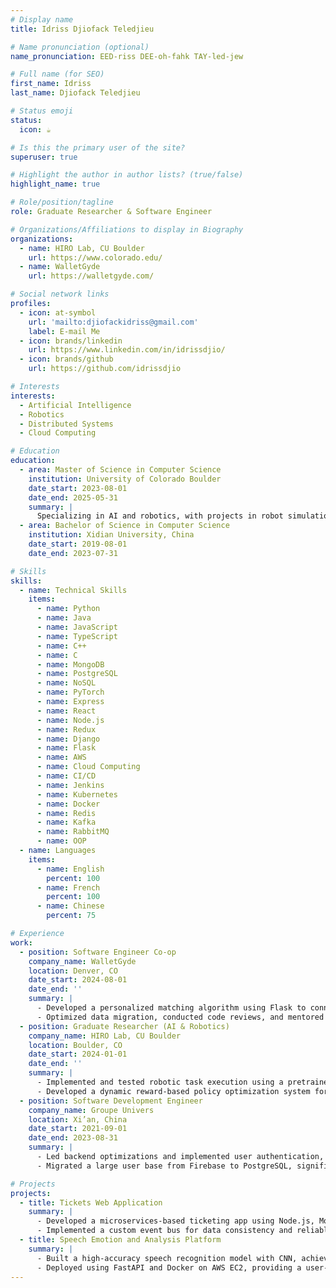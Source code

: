 ```yaml
---
# Display name
title: Idriss Djiofack Teledjieu

# Name pronunciation (optional)
name_pronunciation: EED-riss DEE-oh-fahk TAY-led-jew

# Full name (for SEO)
first_name: Idriss
last_name: Djiofack Teledjieu

# Status emoji
status:
  icon: ☕️

# Is this the primary user of the site?
superuser: true

# Highlight the author in author lists? (true/false)
highlight_name: true

# Role/position/tagline
role: Graduate Researcher & Software Engineer

# Organizations/Affiliations to display in Biography
organizations:
  - name: HIRO Lab, CU Boulder
    url: https://www.colorado.edu/
  - name: WalletGyde
    url: https://walletgyde.com/

# Social network links
profiles:
  - icon: at-symbol
    url: 'mailto:djiofackidriss@gmail.com'
    label: E-mail Me
  - icon: brands/linkedin
    url: https://www.linkedin.com/in/idrissdjio/
  - icon: brands/github
    url: https://github.com/idrissdjio

# Interests
interests:
  - Artificial Intelligence
  - Robotics
  - Distributed Systems
  - Cloud Computing

# Education
education:
  - area: Master of Science in Computer Science
    institution: University of Colorado Boulder
    date_start: 2023-08-01
    date_end: 2025-05-31
    summary: |
      Specializing in AI and robotics, with projects in robot simulation and reward-based policy optimization.
  - area: Bachelor of Science in Computer Science
    institution: Xidian University, China
    date_start: 2019-08-01
    date_end: 2023-07-31

# Skills
skills:
  - name: Technical Skills
    items:
      - name: Python
      - name: Java
      - name: JavaScript
      - name: TypeScript
      - name: C++
      - name: C
      - name: MongoDB
      - name: PostgreSQL
      - name: NoSQL
      - name: PyTorch
      - name: Express
      - name: React
      - name: Node.js
      - name: Redux
      - name: Django
      - name: Flask
      - name: AWS
      - name: Cloud Computing
      - name: CI/CD
      - name: Jenkins
      - name: Kubernetes
      - name: Docker
      - name: Redis
      - name: Kafka
      - name: RabbitMQ
      - name: OOP
  - name: Languages
    items:
      - name: English
        percent: 100
      - name: French
        percent: 100
      - name: Chinese
        percent: 75

# Experience
work:
  - position: Software Engineer Co-op
    company_name: WalletGyde
    location: Denver, CO
    date_start: 2024-08-01
    date_end: ''
    summary: |
      - Developed a personalized matching algorithm using Flask to connect users with financial coaches, improving match accuracy.
      - Optimized data migration, conducted code reviews, and mentored team members on best practices.
  - position: Graduate Researcher (AI & Robotics)
    company_name: HIRO Lab, CU Boulder
    location: Boulder, CO
    date_start: 2024-01-01
    date_end: ''
    summary: |
      - Implemented and tested robotic task execution using a pretrained Octo model in a simulation environment.
      - Developed a dynamic reward-based policy optimization system for robot trajectories, enhancing task adaptability.
  - position: Software Development Engineer
    company_name: Groupe Univers
    location: Xi’an, China
    date_start: 2021-09-01
    date_end: 2023-08-31
    summary: |
      - Led backend optimizations and implemented user authentication, ensuring 99.9% uptime.
      - Migrated a large user base from Firebase to PostgreSQL, significantly improving backend performance.

# Projects
projects:
  - title: Tickets Web Application
    summary: |
      - Developed a microservices-based ticketing app using Node.js, MongoDB, and Kubernetes, achieving high availability.
      - Implemented a custom event bus for data consistency and reliable event communication across distributed systems.
  - title: Speech Emotion and Analysis Platform
    summary: |
      - Built a high-accuracy speech recognition model with CNN, achieving 94% classification accuracy.
      - Deployed using FastAPI and Docker on AWS EC2, providing a user-friendly interface.
---
```

